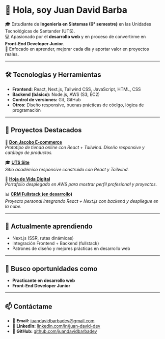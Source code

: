 # 👋 Hola, soy Juan David Barba  

🎓 Estudiante de **Ingeniería en Sistemas (6° semestre)** en las Unidades Tecnológicas de Santander (UTS).  
💻 Apasionado por el **desarrollo web** y en proceso de convertirme en **Front-End Developer Junior**.  
🚀 Enfocado en aprender, mejorar cada día y aportar valor en proyectos reales.  

---

## 🛠️ Tecnologías y Herramientas  
- **Frontend:** React, Next.js, Tailwind CSS, JavaScript, HTML, CSS  
- **Backend (básico):** Node.js, AWS (S3, EC2)  
- **Control de versiones:** Git, GitHub  
- **Otros:** Diseño responsive, buenas prácticas de código, lógica de programación  

---

## 📂 Proyectos Destacados  

🛒 [**Don Jacobo E-commerce**](https://github.com/tuusuario/don-jacobo-ecommerce)  
*Prototipo de tienda online con React + Tailwind. Diseño responsive y catálogo de productos.*  

🎓 [**UTS Site**](https://github.com/tuusuario/uts-site)  
*Sitio académico responsive construido con React y Tailwind.*  

🧾 [**Hoja de Vida Digital**](https://github.com/tuusuario/hoja-de-vida-digital)  
*Portafolio desplegado en AWS para mostrar perfil profesional y proyectos.*  

📊 [**CRM Fullstack (en desarrollo)**](https://github.com/tuusuario/crm-fullstack)  
*Proyecto personal integrando React + Next.js con backend y despliegue en la nube.*  


---

## 🌱 Actualmente aprendiendo  
- Next.js (SSR, rutas dinámicas)  
- Integración Frontend + Backend (fullstack)  
- Patrones de diseño y mejores prácticas en desarrollo web  

---

## 🤝 Busco oportunidades como  
- **Practicante en desarrollo web**  
- **Front-End Developer Junior**  

---

## 📫 Contáctame  
- 📧 **Email:** juandavidbarbadev@gmail.com  
- 💼 **LinkedIn:** [linkedin.com/in/juan-david-dev](https://www.linkedin.com/in/juan-david-dev)  
- 🐙 **GitHub:** [github.com/juandavidbarbadev](https://github.com/juandavidbarbadev)  
